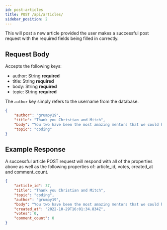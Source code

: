 ```yaml
---
id: post-articles
title: POST /api/articles/
sidebar_position: 2
---
```


This will post a new article provided the user makes a successful post request with the required fields being filled in correctly.

## Request Body

Accepts the following keys:

- author: String **required** 
- title: String **required**
- body: String **required**
- topic: String **required**

The `author` key simply refers to the username from the database.

```json
{
    "author": "grumpy19",
    "title": "Thank you Christian and Mitch",
	"body": "You two have been the most amazing mentors that we could have ever asked for. On October 28th 2022 for the Northcoders August 30th Cohort, we have had to bid our two favourite mentors goodbye. However, goodbyes are only temporary and we will see you both again soon. All of the best for the future cohorts and more you two!",
	"topic": "coding"
}
```

## Example Response

A successful article POST request will respond with all of the properties above as well as the following properties of: article_id, votes, created_at and comment_count. 

```json
{
	"article_id": 37,
	"title": "Thank you Christian and Mitch",
	"topic": "coding",
	"author": "grumpy19",
	"body": "You two have been the most amazing mentors that we could have ever asked for. On October 28th 2022 for the Northcoders August 30th Cohort, we have had to bid our two favourite mentors goodbye. However, goodbyes are only temporary and we will see you both again soon. All of the best for the future cohorts and more you two!",
	"created_at": "2022-10-29T16:01:34.834Z",
	"votes": 0,
	"comment_count": 0
}
```